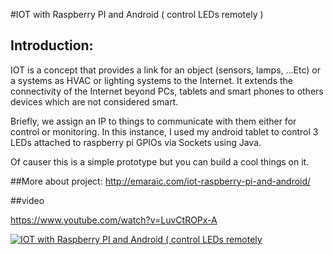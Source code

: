 #IOT with Raspberry PI and Android ( control LEDs remotely )
## Introduction:
IOT is a concept that provides a link for an object (sensors, lamps, …Etc) or a systems as HVAC or lighting systems to the Internet. It extends the connectivity of the Internet beyond PCs, tablets and smart phones to others devices which are not considered smart. 

Briefly, we assign an IP to things to communicate with them either for control or monitoring. In this instance, I used my android tablet to control 3 LEDs attached to raspberry pi GPIOs via Sockets using Java.

Of causer this is a simple prototype but you can build a cool things on it.


##More about project:
<a href="http://emaraic.com/iot-raspberry-pi-and-android/
" target="_blank">http://emaraic.com/iot-raspberry-pi-and-android/
</a>


##video

<a href="https://www.youtube.com/watch?v=LuvCtROPx-A
" target="_blank">https://www.youtube.com/watch?v=LuvCtROPx-A
</a>

[![IOT with Raspberry PI and Android ( control LEDs remotely ](https://i.makeagif.com/media/8-22-2016/Arv3lx.gif)](https://www.youtube.com/watch?v=LuvCtROPx-A)


